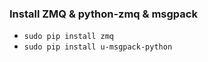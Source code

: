 ### Install ZMQ & python-zmq & msgpack

+ `sudo pip install zmq`
+ `sudo pip install u-msgpack-python`